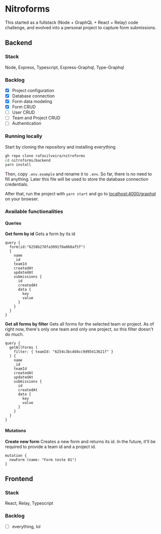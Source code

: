 # Nitroforms

This started as a fullstack (Node + GraphQL + React + Relay) code challenge, and evolved into a personal project to capture form submissions.

## Backend

### Stack

Node, Express, Typescript, Express-Graphql, Type-Graphql

### Backlog

- [x] Project configuration
- [x] Database connection
- [x] Form data modeling
- [x] Form CRUD
- [ ] User CRUD
- [ ] Team and Project CRUD
- [ ] Authentication

### Running locally

Start by cloning the repository and installing everything

```bash
gh repo clone rafasilveira/nitroforms
cd nitroforms/backend
yarn install
```

Then, copy `.env.example` and rename it to `.env`. So far, there is no need to fill anything. Later this file will be used to store the database connection credentials.

After that, run the project with `yarn start` and go to [localhost:4000/graphql](localhost:4000/graphql) on your browser.

### Available functionalities

#### Queries
**Get form by id**
Gets a form by its id
```gql
query {
  form(id:"6258b278fa3091f0a068af5f")
  {
    name
    _id
    teamId
    createdAt
    updatedAt
    submissions {
      id
      createdAt
      data {
        key
        value
      }
    }
  }
}
```

**Get all forms by filter**
Gets all forms for the selected team or project. As of right now, there's only one team and only one project, so this filter doesn't do much.

```gql
query {
  getAllForms (
    filter: { teamId: "6254c3bcdd4cc9d95413621f" }
  ) {
    name
    _id
    teamId
    createdAt
    updatedAt
    submissions {
      id
      createdAt
      data {
        key
        value
      }
    }
  }
}
```

#### Mutations

**Create new form**
Creates a new form and returns its id. In the future, it'll be required to provide a team id and a project id.
```gql
mutation {
  newForm (name: "Form teste 01")
}
```

## Frontend

### Stack

React, Relay, Typescript

### Backlog

- [ ] everything, lol
